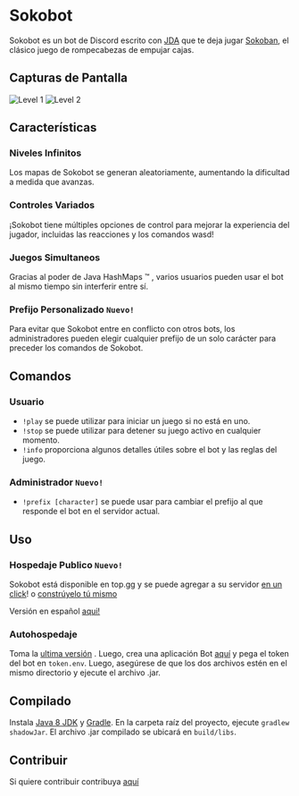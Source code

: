 # Sokobot

Sokobot es un bot de Discord escrito con [JDA](https://github.com/DV8FromTheWorld/JDA) que te deja jugar [Sokoban](https://en.wikipedia.org/wiki/Sokoban), el clásico juego de rompecabezas de empujar cajas.

## Capturas de Pantalla
![Level 1](https://a.fsdn.com/con/app/proj/sokobot-esp/screenshots/sokobot_v1.1.gif/max/max/1)
![Level 2](https://a.fsdn.com/con/app/proj/sokobot-esp/screenshots/sokobot_v1.1_.gif/max/max/1)

## Características
### Niveles Infinitos
Los mapas de Sokobot se generan aleatoriamente, aumentando la dificultad a medida que avanzas.
### Controles Variados
¡Sokobot tiene múltiples opciones de control para mejorar la experiencia del jugador, incluidas las reacciones y los comandos wasd!
### Juegos Simultaneos
Gracias al poder de Java HashMaps ™ ️, varios usuarios pueden usar el bot al mismo tiempo sin interferir entre sí.
### Prefijo Personalizado ``Nuevo!``
Para evitar que Sokobot entre en conflicto con otros bots, los administradores pueden elegir cualquier prefijo de un solo carácter para preceder los comandos de Sokobot.

## Comandos
### Usuario
- ``!play`` se puede utilizar para iniciar un juego si no está en uno.
- ``!stop`` se puede utilizar para detener su juego activo en cualquier momento.
- ``!info`` proporciona algunos detalles útiles sobre el bot y las reglas del juego.
### Administrador ``Nuevo!``
- ``!prefix [character]`` se puede usar para cambiar el prefijo al que responde el bot en el servidor actual.

## Uso
### Hospedaje Publico ``Nuevo!``
Sokobot está disponible en top.gg y se puede agregar a su servidor [en un click](https://top.gg/bot/713635251703906336/)! o [constrúyelo tú mismo](#compiling)

Versión en español [aqui!](https://discordbotlist.com/bots/sokobot-espanol)

### Autohospedaje
Toma la [ultima versión](https://sourceforge.net/projects/sokobot-esp/files/) . Luego, crea una aplicación Bot [aquí](https://discord.com/developers/applications/) y pega el token del bot en ``token.env``. Luego, asegúrese de que los dos archivos estén en el mismo directorio y ejecute el archivo .jar.

## Compilado

Instala [Java 8 JDK](http://www.oracle.com/technetwork/java/javase/downloads/jdk8-downloads-2133151.html) y [Gradle](https://gradle.org/).
En la carpeta raíz del proyecto, ejecute ``gradlew shadowJar``.
El archivo .jar compilado se ubicará en ``build/libs``.

## Contribuir
Si quiere contribuir contribuya [aquí](https://github.com/PolyMarsDev/Sokobot)

